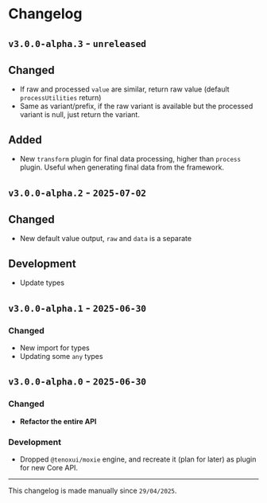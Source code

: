 # Changelog

## `v3.0.0-alpha.3` - `unreleased`

## **Changed**

- If raw and processed `value` are similar, return raw value (default `processUtilities` return)
- Same as variant/prefix, if the raw variant is available but the processed variant is null, just return the variant.

## Added

- New `transform` plugin for final data processing, higher than `process` plugin. Useful when generating final data from the framework.

## `v3.0.0-alpha.2` - `2025-07-02`

## **Changed**

- New default value output, `raw` and `data` is a separate

## Development

- Update types

## `v3.0.0-alpha.1` - `2025-06-30`

### **Changed**

- New import for types
- Updating some `any` types

## `v3.0.0-alpha.0` - `2025-06-30`

### **Changed**

- **Refactor the entire API**

### Development

- Dropped `@tenoxui/moxie` engine, and recreate it (plan for later) as plugin for new Core API.

---

This changelog is made manually since `29/04/2025`.
